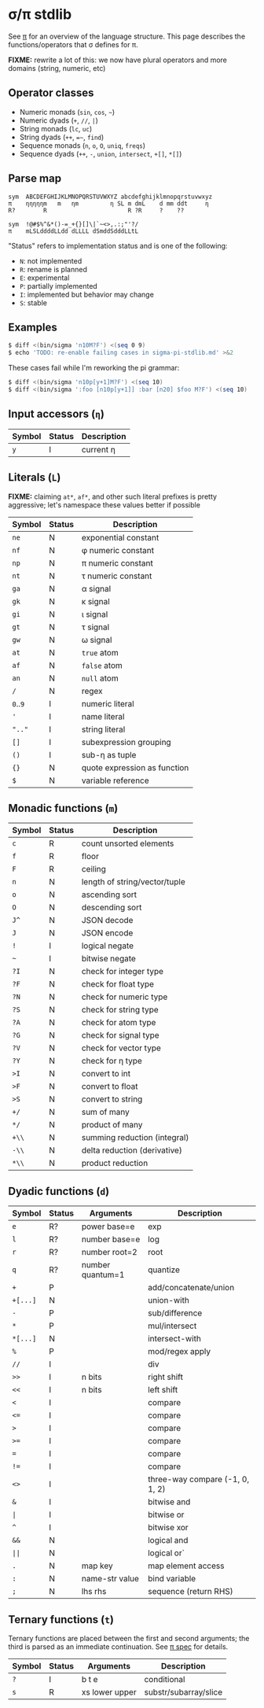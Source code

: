 # σ/π stdlib
See [π](pi.md) for an overview of the language structure. This page describes the functions/operators that σ defines for π.

**FIXME:** rewrite a lot of this: we now have plural operators and more domains (string, numeric, etc)


## Operator classes
+ Numeric monads (`sin`, `cos`, `~`)
+ Numeric dyads (`+`, `//`, `|`)
+ String monads (`lc`, `uc`)
+ String dyads (`++`, `=~`, `find`)
+ Sequence monads (`n`, `o`, `O`, `uniq`, `freqs`)
+ Sequence dyads (`++`, `-`, `union`, `intersect`, `+[]`, `*[]`)


## Parse map
```
sym  ABCDEFGHIJKLMNOPQRSTUVWXYZ abcdefghijklmnopqrstuvwxyz
π    ηηηηηm   m   ηm         η SL m dmL    d mm ddt     η
R?        R                       R ?R     ?    ??

sym  !@#$%^&*()-=_+{}[]\|`~<>,.:;"'?/
π    mLSLddddLLdd dLLLL dSmddSdddLLtL
```

"Status" refers to implementation status and is one of the following:

+ `N`: not implemented
+ `R`: rename is planned
+ `E`: experimental
+ `P`: partially implemented
+ `I`: implemented but behavior may change
+ `S`: stable


## Examples
```bash
$ diff <(bin/sigma 'n10M?F') <(seq 0 9)
$ echo 'TODO: re-enable failing cases in sigma-pi-stdlib.md' >&2
```

These cases fail while I'm reworking the pi grammar:

```sh
$ diff <(bin/sigma 'n10p[y+1]M?F') <(seq 10)
$ diff <(bin/sigma ':foo [n10p[y+1]] :bar [n20] $foo M?F') <(seq 10)
```


## Input accessors (`η`)
| Symbol | Status | Description |
|--------|--------|-------------|
| `y`    | I      | current η   |


## Literals (`L`)
**FIXME:** claiming `at*`, `af*`, and other such literal prefixes is pretty aggressive; let's namespace these values better if possible

| Symbol   | Status | Description                  |
|----------|--------|------------------------------|
| `ne`     | N      | exponential constant         |
| `nf`     | N      | φ numeric constant           |
| `np`     | N      | π numeric constant           |
| `nt`     | N      | τ numeric constant           |
| `ga`     | N      | α signal                     |
| `gk`     | N      | κ signal                     |
| `gi`     | N      | ι signal                     |
| `gt`     | N      | τ signal                     |
| `gw`     | N      | ω signal                     |
| `at`     | N      | `true` atom                  |
| `af`     | N      | `false` atom                 |
| `an`     | N      | `null` atom                  |
| `/`      | N      | regex                        |
| `0`..`9` | I      | numeric literal              |
| `'`      | I      | name literal                 |
| `".."`   | I      | string literal               |
| `[]`     | I      | subexpression grouping       |
| `()`     | I      | sub-η as tuple               |
| `{}`     | N      | quote expression as function |
| `$`      | N      | variable reference           |


## Monadic functions (`m`)
| Symbol | Status | Description                   |
|--------|--------|-------------------------------|
| `c`    | R      | count unsorted elements       |
| `f`    | R      | floor                         |
| `F`    | R      | ceiling                       |
| `n`    | N      | length of string/vector/tuple |
| `o`    | N      | ascending sort                |
| `O`    | N      | descending sort               |
| `J^`   | N      | JSON decode                   |
| `J`    | N      | JSON encode                   |
| `!`    | I      | logical negate                |
| `~`    | I      | bitwise negate                |
| `?I`   | N      | check for integer type        |
| `?F`   | N      | check for float type          |
| `?N`   | N      | check for numeric type        |
| `?S`   | N      | check for string type         |
| `?A`   | N      | check for atom type           |
| `?G`   | N      | check for signal type         |
| `?V`   | N      | check for vector type         |
| `?Y`   | N      | check for η type              |
| `>I`   | N      | convert to int                |
| `>F`   | N      | convert to float              |
| `>S`   | N      | convert to string             |
| `+/`   | N      | sum of many                   |
| `*/`   | N      | product of many               |
| `+\\`  | N      | summing reduction (integral)  |
| `-\\`  | N      | delta reduction (derivative)  |
| `*\\`  | N      | product reduction             |


## Dyadic functions (`d`)
| Symbol   | Status | Arguments        | Description                     |
|----------|--------|------------------|---------------------------------|
| `e`      | R?     | power base=e     | exp                             |
| `l`      | R?     | number base=e    | log                             |
| `r`      | R?     | number root=2    | root                            |
| `q`      | R?     | number quantum=1 | quantize                        |
| `+`      | P      |                  | add/concatenate/union           |
| `+[...]` | N      |                  | union-with                      |
| `-`      | P      |                  | sub/difference                  |
| `*`      | P      |                  | mul/intersect                   |
| `*[...]` | N      |                  | intersect-with                  |
| `%`      | P      |                  | mod/regex apply                 |
| `//`     | I      |                  | div                             |
| `>>`     | I      | n bits           | right shift                     |
| `<<`     | I      | n bits           | left shift                      |
| `<`      | I      |                  | compare                         |
| `<=`     | I      |                  | compare                         |
| `>`      | I      |                  | compare                         |
| `>=`     | I      |                  | compare                         |
| `=`      | I      |                  | compare                         |
| `!=`     | I      |                  | compare                         |
| `<>`     | I      |                  | three-way compare (-1, 0, 1, 2) |
| `&`      | I      |                  | bitwise and                     |
| `\|`     | I      |                  | bitwise or                      |
| `^`      | I      |                  | bitwise xor                     |
| `&&`     | N      |                  | logical and                     |
| `\|\|`   | N      |                  | logical or`                     |
| `.`      | N      | map key          | map element access              |
| `:`      | N      | name-str value   | bind variable                   |
| `;`      | N      | lhs rhs          | sequence (return RHS)           |


## Ternary functions (`t`)
Ternary functions are placed between the first and second arguments; the third is parsed as an immediate continuation. See [π spec](pi.md) for details.

| Symbol | Status | Arguments      | Description           |
|--------|--------|----------------|-----------------------|
| `?`    | I      | b t e          | conditional           |
| `s`    | R      | xs lower upper | substr/subarray/slice |
